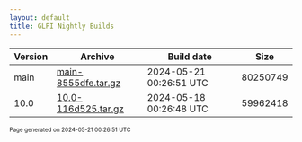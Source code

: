 ```yaml
---
layout: default
title: GLPI Nightly Builds
---
```


Version|Archive|Build date|Size
---|---|---|---
main|[main-8555dfe.tar.gz](main-8555dfe.tar.gz)|2024-05-21 00:26:51 UTC|80250749
10.0|[10.0-116d525.tar.gz](10.0-116d525.tar.gz)|2024-05-18 00:26:48 UTC|59962418

<font size="1">Page generated on 2024-05-21 00:26:51 UTC</font>
